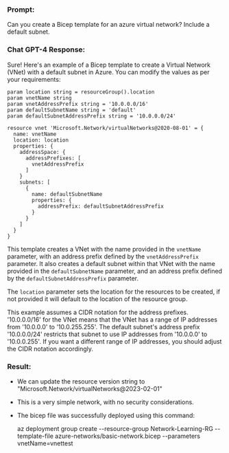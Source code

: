 ### Prompt:

Can you create a Bicep template for an azure virtual network? Include a default subnet.

### Chat GPT-4 Response:

Sure! Here's an example of a Bicep template to create a Virtual Network (VNet) with a default subnet in Azure. You can modify the values as per your requirements:

```bicep
param location string = resourceGroup().location
param vnetName string
param vnetAddressPrefix string = '10.0.0.0/16'
param defaultSubnetName string = 'default'
param defaultSubnetAddressPrefix string = '10.0.0.0/24'

resource vnet 'Microsoft.Network/virtualNetworks@2020-08-01' = {
  name: vnetName
  location: location
  properties: {
    addressSpace: {
      addressPrefixes: [
        vnetAddressPrefix
      ]
    }
    subnets: [
      {
        name: defaultSubnetName
        properties: {
          addressPrefix: defaultSubnetAddressPrefix
        }
      }
    ]
  }
}
```

This template creates a VNet with the name provided in the `vnetName` parameter, with an address prefix defined by the `vnetAddressPrefix` parameter. It also creates a default subnet within that VNet with the name provided in the `defaultSubnetName` parameter, and an address prefix defined by the `defaultSubnetAddressPrefix` parameter. 

The `location` parameter sets the location for the resources to be created, if not provided it will default to the location of the resource group.

This example assumes a CIDR notation for the address prefixes. '10.0.0.0/16' for the VNet means that the VNet has a range of IP addresses from '10.0.0.0' to '10.0.255.255'. The default subnet's address prefix '10.0.0.0/24' restricts that subnet to use IP addresses from '10.0.0.0' to '10.0.0.255'. If you want a different range of IP addresses, you should adjust the CIDR notation accordingly.




### Result:

- We can update the resource version string to "Microsoft.Network/virtualNetworks@2023-02-01"
- This is a very simple network, with no security considerations. 
- The bicep file was successfully deployed using this command:  

    az deployment group create --resource-group Network-Learning-RG --template-file azure-networks/basic-network.bicep --parameters vnetName=vnettest
